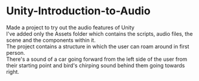 # Unity-Introduction-to-Audio
Made a project to try out the audio features of Unity\
I've added only the Assets folder which contains the scripts, audio files, the scene and the components within it.\
The project contains a structure in which the user can roam around in first person.\
There's a sound of a car going forward from the left side of the user from their starting point and bird's chirping sound behind them going towards right.
